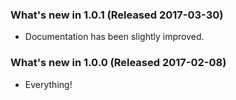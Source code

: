 ### What's new in 1.0.1 (Released 2017-03-30)

* Documentation has been slightly improved.

### What's new in 1.0.0 (Released 2017-02-08)

* Everything!
